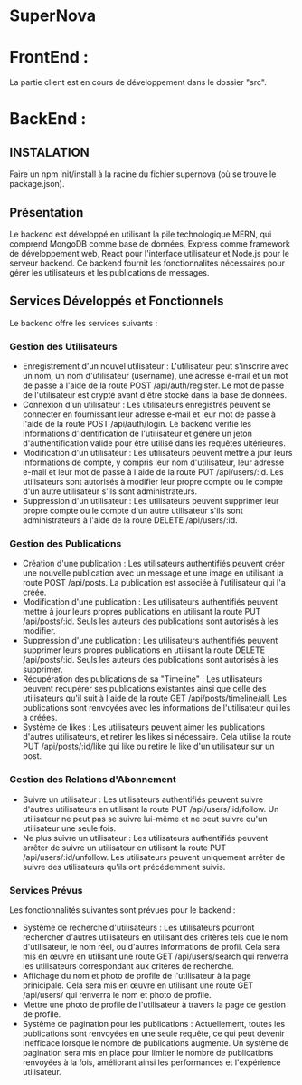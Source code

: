 # SuperNova

# FrontEnd :
La partie client est en cours de développement dans le dossier "src".

# BackEnd :

## INSTALATION
Faire un npm init/install à la racine du fichier supernova (où se trouve le package.json).

## Présentation
Le backend est développé en utilisant la pile technologique MERN, qui comprend MongoDB comme base de données, Express comme framework de développement web, React pour l'interface utilisateur et Node.js pour le serveur backend. Ce backend fournit les fonctionnalités nécessaires pour gérer les utilisateurs et les publications de messages.

## Services Développés et Fonctionnels
Le backend offre les services suivants :

### Gestion des Utilisateurs
- Enregistrement d'un nouvel utilisateur : L'utilisateur peut s'inscrire avec un nom, un nom d'utilisateur (username), une adresse e-mail et un mot de passe à l'aide de la route POST /api/auth/register. Le mot de passe de l'utilisateur est crypté avant d'être stocké dans la base de données.
- Connexion d'un utilisateur : Les utilisateurs enregistrés peuvent se connecter en fournissant leur adresse e-mail et leur mot de passe à l'aide de la route POST /api/auth/login. Le backend vérifie les informations d'identification de l'utilisateur et génère un jeton d'authentification valide pour être utilisé dans les requêtes ultérieures.
- Modification d'un utilisateur : Les utilisateurs peuvent mettre à jour leurs informations de compte, y compris leur nom d'utilisateur, leur adresse e-mail et leur mot de passe à l'aide de la route PUT /api/users/:id. Les utilisateurs sont autorisés à modifier leur propre compte ou le compte d'un autre utilisateur s'ils sont administrateurs.
- Suppression d'un utilisateur : Les utilisateurs peuvent supprimer leur propre compte ou le compte d'un autre utilisateur s'ils sont administrateurs à l'aide de la route DELETE /api/users/:id.


### Gestion des Publications
- Création d'une publication : Les utilisateurs authentifiés peuvent créer une nouvelle publication avec un message et une image en utilisant la route POST /api/posts. La publication est associée à l'utilisateur qui l'a créée.
- Modification d'une publication : Les utilisateurs authentifiés peuvent mettre à jour leurs propres publications en utilisant la route PUT /api/posts/:id. Seuls les auteurs des publications sont autorisés à les modifier.
- Suppression d'une publication : Les utilisateurs authentifiés peuvent supprimer leurs propres publications en utilisant la route DELETE /api/posts/:id. Seuls les auteurs des publications sont autorisés à les supprimer.
- Récupération des publications de sa "Timeline" : Les utilisateurs peuvent récupérer ses publications existantes ainsi que celle des utilisateurs qu'il suit à l'aide de la route GET /api/posts/timeline/all. Les publications sont renvoyées avec les informations de l'utilisateur qui les a créées.
- Système de likes : Les utilisateurs peuvent aimer les publications d'autres utilisateurs, et retirer les likes si nécessaire. Cela utilise la route PUT /api/posts/:id/like qui like ou retire le like d'un utilisateur sur un post.

### Gestion des Relations d'Abonnement
- Suivre un utilisateur : Les utilisateurs authentifiés peuvent suivre d'autres utilisateurs en utilisant la route PUT /api/users/:id/follow. Un utilisateur ne peut pas se suivre lui-même et ne peut suivre qu'un utilisateur une seule fois.
- Ne plus suivre un utilisateur : Les utilisateurs authentifiés peuvent arrêter de suivre un utilisateur en utilisant la route PUT /api/users/:id/unfollow. Les utilisateurs peuvent uniquement arrêter de suivre des utilisateurs qu'ils ont précédemment suivis.

### Services Prévus
Les fonctionnalités suivantes sont prévues pour le backend :

- Système de recherche d'utilisateurs : Les utilisateurs pourront rechercher d'autres utilisateurs en utilisant des critères tels que le nom d'utilisateur, le nom réel, ou d'autres informations de profil. Cela sera mis en œuvre en utilisant une route GET /api/users/search qui renverra les utilisateurs correspondant aux critères de recherche.
- Affichage du nom et photo de profile de l'utilisateur à la page prinicipale. Cela sera mis en œuvre en utilisant une route GET /api/users/ qui renverra le nom et photo de profile.
- Mettre une photo de profile de l'utilisateur à travers la page de gestion de profile. 
- Système de pagination pour les publications : Actuellement, toutes les publications sont renvoyées en une seule requête, ce qui peut devenir inefficace lorsque le nombre de publications augmente. Un système de pagination sera mis en place pour limiter le nombre de publications renvoyées à la fois, améliorant ainsi les performances et l'expérience utilisateur.
